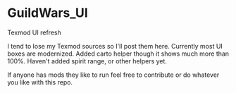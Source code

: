 # GuildWars_UI
Texmod UI refresh

I tend to lose my Texmod sources so I'll post them here.
Currently most UI boxes are modernized.
Added carto helper though it shows much more than 100%.
Haven't added spirit range, or other helpers yet.

If anyone has mods they like to run feel free to contribute or do whatever you like with this repo.